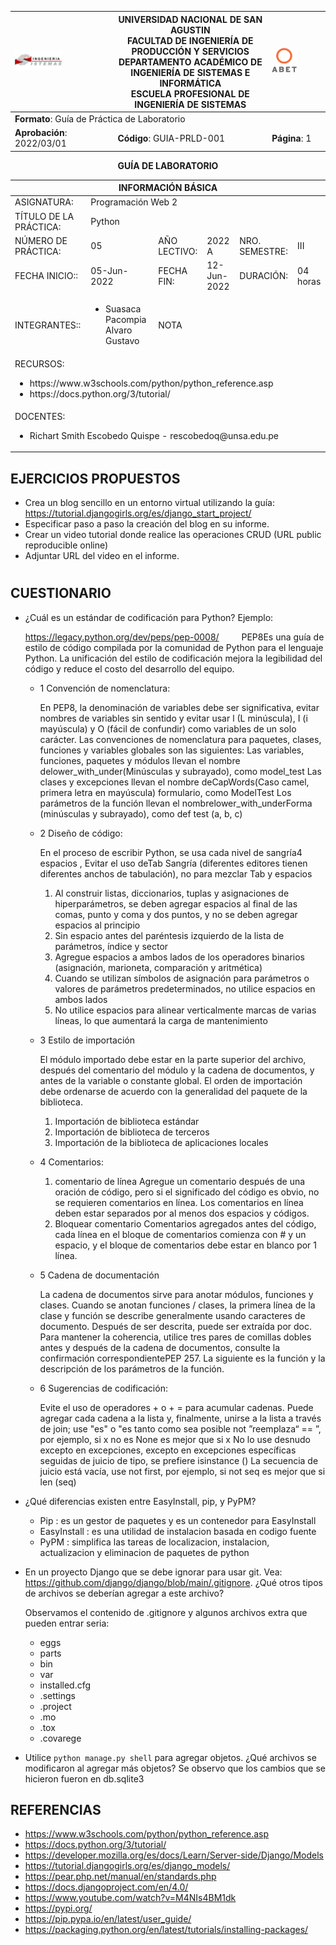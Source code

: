 <div align="center">
<table>
    <theader>
        <tr>
            <td><img src="https://github.com/rescobedoq/pw2/blob/main/epis.png?raw=true" alt="EPIS" style="width:50%; height:auto"/></td>
            <th>
                <span style="font-weight:bold;">UNIVERSIDAD NACIONAL DE SAN AGUSTIN</span><br />
                <span style="font-weight:bold;">FACULTAD DE INGENIERÍA DE PRODUCCIÓN Y SERVICIOS</span><br />
                <span style="font-weight:bold;">DEPARTAMENTO ACADÉMICO DE INGENIERÍA DE SISTEMAS E INFORMÁTICA</span><br />
                <span style="font-weight:bold;">ESCUELA PROFESIONAL DE INGENIERÍA DE SISTEMAS</span>
            </th>
            <td><img src="https://github.com/rescobedoq/pw2/blob/main/abet.png?raw=true" alt="ABET" style="width:50%; height:auto"/></td>
        </tr>
    </theader>
    <tbody>
        <tr><td colspan="3"><span style="font-weight:bold;">Formato</span>: Guía de Práctica de Laboratorio</td></tr>
        <tr><td><span style="font-weight:bold;">Aprobación</span>:  2022/03/01</td><td><span style="font-weight:bold;">Código</span>: GUIA-PRLD-001</td><td><span style="font-weight:bold;">Página</span>: 1</td></tr>
    </tbody>
</table>
</div>

<div align="center">
<span style="font-weight:bold;">GUÍA DE LABORATORIO</span><br />
</div>


<table>
<theader>
<tr><th colspan="6">INFORMACIÓN BÁSICA</th></tr>
</theader>
<tbody>
<tr><td>ASIGNATURA:</td><td colspan="5">Programación Web 2</td></tr>
<tr><td>TÍTULO DE LA PRÁCTICA:</td><td colspan="5">Python</td></tr>
<tr>
<td>NÚMERO DE PRÁCTICA:</td><td>05</td><td>AÑO LECTIVO:</td><td>2022 A</td><td>NRO. SEMESTRE:</td><td>III</td>
</tr>
<tr>
<td>FECHA INICIO::</td><td>05-Jun-2022</td><td>FECHA FIN:</td><td>12-Jun-2022</td><td>DURACIÓN:</td><td>04 horas</td>
</tr>
<tr>
<td>INTEGRANTES::</td><td>
<ul>
<li>Suasaca Pacompia Alvaro Gustavo</li>

</ul>
<td>NOTA</td><td></td><td></td><td></td>
</td>
</tr>
<tr><td colspan="6">RECURSOS:
    <ul>
        <li>https://www.w3schools.com/python/python_reference.asp</li>
        <li>https://docs.python.org/3/tutorial/</li>
    </ul>
</td>
</<tr>
<tr><td colspan="6">DOCENTES:
<ul>
<li>Richart Smith Escobedo Quispe - rescobedoq@unsa.edu.pe</li>
</ul>
</td>
</<tr>
</tdbody>
</table>



## EJERCICIOS PROPUESTOS
-   Crea un blog sencillo en un entorno virtual utilizando la guía: https://tutorial.djangogirls.org/es/django_start_project/
-   Especificar paso a paso la creación del blog en su informe.
-   Crear un video tutorial donde realice las operaciones CRUD (URL public reproducible online)
-   Adjuntar URL del video en el informe.
#

## CUESTIONARIO
-   ¿Cuál es un estándar de codificación para Python? Ejemplo:

    https://legacy.python.org/dev/peps/pep-0008/
    PEP8Es una guía de estilo de código compilada por la comunidad de Python para el lenguaje Python. La unificación del estilo de codificación 
    mejora la legibilidad del código y reduce el costo del desarrollo del equipo.
    - 1 Convención de nomenclatura:
        
        En PEP8, la denominación de variables debe ser significativa, evitar nombres de variables sin sentido y evitar usar l (L minúscula), 
        I (i mayúscula) y O (fácil de confundir) como variables de un solo carácter. Las convenciones de nomenclatura para paquetes, clases, 
        funciones y variables globales son las siguientes:
        Las variables, funciones, paquetes y módulos llevan el nombre delower_with_under(Minúsculas y subrayado), como model_test
        Las clases y excepciones llevan el nombre deCapWords(Caso camel, primera letra en mayúscula) formulario, como ModelTest
        Los parámetros de la función llevan el nombrelower_with_underForma (minúsculas y subrayado), como def test (a, b, c)
        
    - 2 Diseño de código:
        
        En el proceso de escribir Python, se usa cada nivel de sangría4 espacios , Evitar el uso deTab Sangría (diferentes editores tienen 
        diferentes anchos de tabulación), no para mezclar Tab y espacios
        1) Al construir listas, diccionarios, tuplas y asignaciones de hiperparámetros, se deben agregar espacios al final de las comas, punto
           y coma y dos puntos, y no se deben agregar espacios al principio
        2) Sin espacio antes del paréntesis izquierdo de la lista de parámetros, índice y sector
        3) Agregue espacios a ambos lados de los operadores binarios (asignación, marioneta, comparación y aritmética)
        4) Cuando se utilizan símbolos de asignación para parámetros o valores de parámetros predeterminados, no utilice espacios en ambos lados
        5) No utilice espacios para alinear verticalmente marcas de varias líneas, lo que aumentará la carga de mantenimiento
    - 3 Estilo de importación
        
        El módulo importado debe estar en la parte superior del archivo, después del comentario del módulo y la cadena de documentos, y antes de la 
        variable o constante global. El orden de importación debe ordenarse de acuerdo con la generalidad del paquete de la biblioteca.
        1) Importación de biblioteca estándar
        2) Importación de biblioteca de terceros
        3) Importación de la biblioteca de aplicaciones locales
    - 4 Comentarios:
        
        1) comentario de línea
        Agregue un comentario después de una oración de código, pero si el significado del código es obvio, no se requieren comentarios en línea. Los 
        comentarios en línea deben estar separados por al menos dos espacios y códigos.
        2) Bloquear comentario
        Comentarios agregados antes del código, cada línea en el bloque de comentarios comienza con # y un espacio, y el bloque de comentarios debe estar 
        en blanco por 1 línea.
    - 5 Cadena de documentación
        
        La cadena de documentos sirve para anotar módulos, funciones y clases. Cuando se anotan funciones / clases, la primera línea de la clase y función 
        se describe generalmente usando caracteres de documento. Después de ser descrita, puede ser extraída por doc. Para mantener la coherencia, utilice 
        tres pares de comillas dobles antes y después de la cadena de documentos, consulte la confirmación correspondientePEP 257. La siguiente es la función 
        y la descripción de los parámetros de la función.
    - 6 Sugerencias de codificación:
        
        Evite el uso de operadores + o + = para acumular cadenas. Puede agregar cada cadena a la lista y, finalmente, unirse a la lista a través de join; use 
        "es" o "es tanto como sea posible
        not ”reemplaza“ == ”, por ejemplo, si x no es None es mejor que si x
        No lo use desnudo excepto en excepciones, excepto en excepciones específicas seguidas de juicio de tipo, se prefiere isinstance ()
        La secuencia de juicio está vacía, use not first, por ejemplo, si not seq es mejor que si len (seq)
        
-   ¿Qué diferencias existen entre EasyInstall, pip, y PyPM?
    
    - Pip : es un gestor de paquetes y  es un contenedor para EasyInstall
    - EasyInstall : es una utilidad de instalacion basada en codigo fuente
    - PyPM : simplifica las tareas de localizacion, instalacion, actualizacion y eliminacion de paquetes de python
    
-   En un proyecto Django que se debe ignorar para usar git. Vea: https://github.com/django/django/blob/main/.gitignore. ¿Qué otros tipos de archivos se deberían
    agregar a este archivo?
    
    Observamos el contenido de .gitignore y algunos archivos extra que pueden entrar seria:
    - eggs
    - parts
    - bin
    - var
    - installed.cfg
    - .settings
    - .project
    - .mo
    - .tox
    - .covarege
    
-   Utilice ```python manage.py shell``` para agregar objetos. ¿Qué archivos se modificaron al agregar más objetos?
    Se observo que los cambios que se hicieron fueron en db.sqlite3

## REFERENCIAS
-   https://www.w3schools.com/python/python_reference.asp
-   https://docs.python.org/3/tutorial/
-   https://developer.mozilla.org/es/docs/Learn/Server-side/Django/Models
-   https://tutorial.djangogirls.org/es/django_models/
-   https://pear.php.net/manual/en/standards.php
-   https://docs.djangoproject.com/en/4.0/
-   https://www.youtube.com/watch?v=M4NIs4BM1dk
-   https://pypi.org/
-   https://pip.pypa.io/en/latest/user_guide/
-   https://packaging.python.org/en/latest/tutorials/installing-packages/

